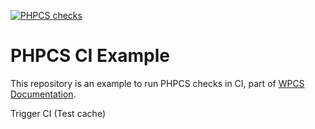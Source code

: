 [![PHPCS checks](https://github.com/Luc45/phpcs-ci-example/actions/workflows/phpcs.yml/badge.svg)](https://github.com/Luc45/phpcs-ci-example/actions/workflows/phpcs.yml)

# PHPCS CI Example

This repository is an example to run PHPCS checks in CI, part of [WPCS Documentation](https://github.com/WordPress/WordPress-Coding-Standards/wiki/Running-in-GitHub-Actions).

Trigger CI (Test cache)